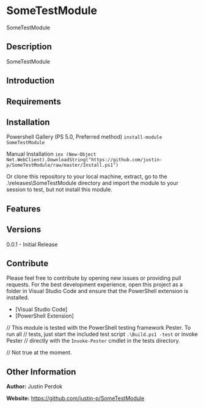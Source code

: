 # SomeTestModule

SomeTestModule

## Description

SomeTestModule

## Introduction

## Requirements

## Installation

Powershell Gallery (PS 5.0, Preferred method)
`install-module SomeTestModule`

Manual Installation
`iex (New-Object Net.WebClient).DownloadString("https://github.com/justin-p/SomeTestModule/raw/master/Install.ps1")`

Or clone this repository to your local machine, extract, go to the .\releases\SomeTestModule directory
and import the module to your session to test, but not install this module.

## Features

## Versions

0.0.1 - Initial Release

## Contribute

Please feel free to contribute by opening new issues or providing pull requests.
For the best development experience, open this project as a folder in Visual
Studio Code and ensure that the PowerShell extension is installed.

* [Visual Studio Code]
* [PowerShell Extension]

// This module is tested with the PowerShell testing framework Pester. To run all
// tests, just start the included test script `.\Build.ps1 -test` or invoke Pester
// directly with the `Invoke-Pester` cmdlet in the tests directory.

// Not true at the moment.

## Other Information

**Author:** Justin Perdok

**Website:** https://github.com/justin-p/SomeTestModule
